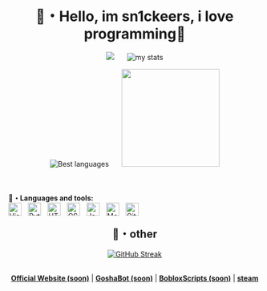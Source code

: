 <h1 align="center">🌿・Hello, im sn1ckeers, i love programming👅</h1>

<div align="center">
  <div>
    
<img src="https://github.com/user-attachments/assets/d6b53e62-142a-4953-ba42-75901df8937d">ㅤㅤ![my stats](https://github-readme-stats.vercel.app/api?username=sn1ckeers&show_icons=true&theme=transparent)
  </div>
  <div>
    
![Best languages](https://github-readme-stats.vercel.app/api/top-langs/?username=sn1ckeers&layout=compact&theme=transparent)ㅤㅤ<img src="https://github.com/user-attachments/assets/95b29f30-5daf-4eec-b196-dee6d0c65ef8" width="195">

  </div>
</div>
<br>
<br>
<b>🌺・Languages and tools: </b>
<div>
  <img align="left" alt="Visual Studio Code" width="26px" src="https://cdn.jsdelivr.net/gh/devicons/devicon/icons/vscode/vscode-original.svg" style="padding-right:10px;" />‏‎
  <img align="left" alt="Python" width="26px" src="https://cdn.jsdelivr.net/gh/devicons/devicon@latest/icons/python/python-original.svg" style="padding-right:10px;" />
  <img align="left" alt="HTML5" width="26px" src="https://cdn.jsdelivr.net/gh/devicons/devicon/icons/html5/html5-original.svg" style="padding-right:10px;" />
  <img align="left" alt="CSS3" width="26px" src="https://cdn.jsdelivr.net/gh/devicons/devicon/icons/css3/css3-original.svg" style="padding-right:10px;" />
  <img align="left" alt="JavaScript" width="26px" src="https://cdn.jsdelivr.net/gh/devicons/devicon/icons/javascript/javascript-original.svg" style="padding-right:10px;" />
  <img align="left" alt="MongoDB" width="26px" src="https://cdn.jsdelivr.net/gh/devicons/devicon/icons/mongodb/mongodb-original.svg" style="padding-right:10px;" />
  <img align="left" alt="GitHub" width="26px" src="https://user-images.githubusercontent.com/3369400/139447912-e0f43f33-6d9f-45f8-be46-2df5bbc91289.png" style="padding-right:10px;" />
</div>


<h2 align="center">👅・other</h2>

<div align="center">
  
[![GitHub Streak](https://github-readme-streak-stats.herokuapp.com/?user=sn1ckeers&theme=transparent)](https://git.io/streak-stats)
<br>
<br>
</div>

<div align="center">
<strong><a href="">Official Website (soon)</a></strong> |
<strong><a href="">GoshaBot (soon)</a></strong> |
<strong><a href="">BobloxScripts (soon)</a></strong> |
<strong><a href="https://steamcommunity.com/profiles/76561199195158068/">steam</a></strong>
</div>
